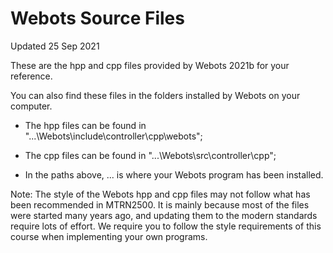 # Webots Source Files

Updated 25 Sep 2021

These are the hpp and cpp files provided by Webots 2021b for your reference.

You can also find these files in the folders installed by Webots on your computer.

  * The hpp files can be found in "...\Webots\include\controller\cpp\webots";

  * The cpp files can be found in "...\Webots\src\controller\cpp";

  * In the paths above, ... is where your Webots program has been installed.

Note: The style of the Webots hpp and cpp files may not follow what has been recommended in MTRN2500.
      It is mainly because most of the files were started many years ago, and updating them to the
      modern standards require lots of effort.
      We require you to follow the style requirements of this course when implementing your own programs.

